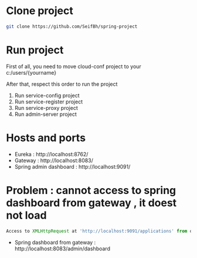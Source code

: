 # Clone project
```bash
git clone https://github.com/SeifBh/spring-project
```

# Run project

First of all, you need to move cloud-conf project to your c:/users/{yourname}

After that, respect this order to run the project

1. Run service-config project
2. Run service-register project
3. Run service-proxy project
4. Run admin-server project


# Hosts and ports 

- Eureka : http://localhost:8762/
- Gateway : http://localhost:8083/
- Spring admin dashboard : http://localhost:9091/


# Problem : cannot access to spring dashboard from gateway , it doest not load 

```js
Access to XMLHttpRequest at 'http://localhost:9091/applications' from origin 'http://localhost:8083' has been blocked by CORS policy: No 'Access-Control-Allow-Origin' header is present on the requested resource.
```


- Spring dashboard from gateway : http://localhost:8083/admin/dashboard

